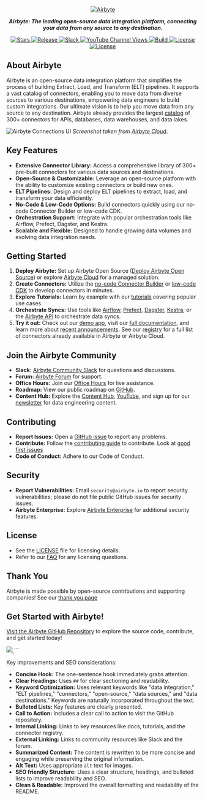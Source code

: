 <p align="center">
  <a href="https://airbyte.com"><img src="https://assets.website-files.com/605e01bc25f7e19a82e74788/624d9c4a375a55100be6b257_Airbyte_logo_color_dark.svg" alt="Airbyte"></a>
</p>

<p align="center">
  <em><strong>Airbyte: The leading open-source data integration platform, connecting your data from any source to any destination.</strong></em>
</p>

<p align="center">
  <a href="https://github.com/airbytehq/airbyte/stargazers/" target="_blank">
    <img src="https://img.shields.io/github/stars/airbytehq/airbyte?style=social&label=Star&maxAge=2592000" alt="Stars">
  </a>
  <a href="https://github.com/airbytehq/airbyte/releases" target="_blank">
    <img src="https://img.shields.io/github/v/release/airbytehq/airbyte?color=white" alt="Release">
  </a>
  <a href="https://airbytehq.slack.com/" target="_blank">
    <img src="https://img.shields.io/badge/slack-join-white.svg?logo=slack" alt="Slack">
  </a>
  <a href="https://www.youtube.com/c/AirbyteHQ/?sub_confirmation=1" target="_blank">
    <img alt="YouTube Channel Views" src="https://img.shields.io/youtube/channel/views/UCQ_JWEFzs1_INqdhIO3kmrw?style=social">
  </a>
  <a href="https://github.com/airbytehq/airbyte/actions/workflows/gradle.yml" target="_blank">
    <img src="https://img.shields.io/github/actions/workflow/status/airbytehq/airbyte/gradle.yml?branch=master" alt="Build">
  </a>
  <a href="https://github.com/airbytehq/airbyte/tree/master/docs/project-overview/licenses" target="_blank">
    <img src="https://img.shields.io/static/v1?label=license&message=MIT&color=white" alt="License">
  </a>
  <a href="https://github.com/airbytehq/airbyte/tree/master/docs/project-overview/licenses" target="_blank">
    <img src="https://img.shields.io/static/v1?label=license&message=ELv2&color=white" alt="License">
  </a>
</p>

## About Airbyte

Airbyte is an open-source data integration platform that simplifies the process of building Extract, Load, and Transform (ELT) pipelines. It supports a vast catalog of connectors, enabling you to move data from diverse sources to various destinations, empowering data engineers to build custom integrations. Our ultimate vision is to help you move data from any source to any destination.  Airbyte already provides the largest [catalog](https://docs.airbyte.com/integrations/) of 300+ connectors for APIs, databases, data warehouses, and data lakes.

![Airbyte Connections UI](https://github.com/airbytehq/airbyte/assets/38087517/35b01d0b-00bf-407b-87e6-a5cd5cd720b5)
_Screenshot taken from [Airbyte Cloud](https://cloud.airbyte.com/signup)_.

## Key Features

*   **Extensive Connector Library:** Access a comprehensive library of 300+ pre-built connectors for various data sources and destinations.
*   **Open-Source & Customizable:** Leverage an open-source platform with the ability to customize existing connectors or build new ones.
*   **ELT Pipelines:** Design and deploy ELT pipelines to extract, load, and transform your data efficiently.
*   **No-Code & Low-Code Options:** Build connectors quickly using our no-code Connector Builder or low-code CDK.
*   **Orchestration Support:** Integrate with popular orchestration tools like Airflow, Prefect, Dagster, and Kestra.
*   **Scalable and Flexible:** Designed to handle growing data volumes and evolving data integration needs.

## Getting Started

1.  **Deploy Airbyte:** Set up Airbyte Open Source ([Deploy Airbyte Open Source](https://docs.airbyte.com/quickstart/deploy-airbyte)) or explore [Airbyte Cloud](https://docs.airbyte.com/cloud/getting-started-with-airbyte-cloud) for a managed solution.
2.  **Create Connectors:** Utilize the [no-code Connector Builder](https://docs.airbyte.com/connector-development/connector-builder-ui/overview) or [low-code CDK](https://docs.airbyte.com/connector-development/config-based/low-code-cdk-overview) to develop connectors in minutes.
3.  **Explore Tutorials:** Learn by example with our [tutorials](https://airbyte.com/tutorials) covering popular use cases.
4.  **Orchestrate Syncs:** Use tools like [Airflow](https://docs.airbyte.com/operator-guides/using-the-airflow-airbyte-operator), [Prefect](https://docs.airbyte.com/operator-guides/using-prefect-task), [Dagster](https://docs.airbyte.com/operator-guides/using-dagster-integration), [Kestra](https://docs.airbyte.com/operator-guides/using-kestra-plugin), or the [Airbyte API](https://reference.airbyte.com/reference/start) to orchestrate data syncs.
5.  **Try it out:** Check out our [demo app](https://demo.airbyte.io/), visit our [full documentation](https://docs.airbyte.com/), and learn more about [recent announcements](https://airbyte.com/blog-categories/company-updates). See our [registry](https://connectors.airbyte.com/files/generated_reports/connector_registry_report.html) for a full list of connectors already available in Airbyte or Airbyte Cloud.

## Join the Airbyte Community

*   **Slack:** [Airbyte Community Slack](https://airbyte.com/community) for questions and discussions.
*   **Forum:** [Airbyte Forum](https://github.com/airbytehq/airbyte/discussions) for support.
*   **Office Hours:** Join our [Office Hours](https://airbyte.io/daily-office-hours/) for live assistance.
*   **Roadmap:** View our public roadmap on [GitHub](https://github.com/orgs/airbytehq/projects/37/views/1?pane=issue&itemId=26937554).
*   **Content Hub:** Explore the [Content Hub](https://airbyte.com/content-hub), [YouTube](https://www.youtube.com/c/AirbyteHQ), and sign up for our [newsletter](https://airbyte.com/newsletter) for data engineering content.

## Contributing

*   **Report Issues:** Open a [GitHub issue](https://github.com/airbytehq/airbyte/issues/new/choose) to report any problems.
*   **Contribute:** Follow the [contributing guide](https://docs.airbyte.com/contributing-to-airbyte/) to contribute.  Look at [good first issues](https://github.com/airbytehq/airbyte/labels/contributor-program)
*   **Code of Conduct:** Adhere to our Code of Conduct.

## Security

*   **Report Vulnerabilities:** Email `security@airbyte.io` to report security vulnerabilities; please do not file public GitHub issues for security issues.
*   **Airbyte Enterprise:** Explore [Airbyte Enterprise](https://airbyte.com/airbyte-enterprise) for additional security features.

## License

*   See the [LICENSE](docs/project-overview/licenses/) file for licensing details.
*   Refer to our [FAQ](docs/project-overview/licenses/license-faq.md) for any licensing questions.

## Thank You

Airbyte is made possible by open-source contributions and supporting companies!  See our [thank you page](THANK-YOU.md)

##  Get Started with Airbyte!

[Visit the Airbyte GitHub Repository](https://github.com/airbytehq/airbyte) to explore the source code, contribute, and get started today!

<a href="https://github.com/airbytehq/airbyte/graphs/contributors">
  <img src="https://contrib.rocks/image?repo=airbytehq/airbyte"/>
</a>
```

Key improvements and SEO considerations:

*   **Concise Hook:** The one-sentence hook immediately grabs attention.
*   **Clear Headings:** Uses `##` for clear sectioning and readability.
*   **Keyword Optimization:**  Uses relevant keywords like "data integration," "ELT pipelines," "connectors," "open-source," "data sources," and "data destinations."  Keywords are naturally incorporated throughout the text.
*   **Bulleted Lists:** Key features are clearly presented.
*   **Call to Action:**  Includes a clear call to action to visit the GitHub repository.
*   **Internal Linking:** Links to key resources like docs, tutorials, and the connector registry.
*   **External Linking:**  Links to community resources like Slack and the forum.
*   **Summarized Content:**  The content is rewritten to be more concise and engaging while preserving the original information.
*   **Alt Text:**  Uses appropriate `alt` text for images.
*   **SEO friendly Structure:** Uses a clear structure, headings, and bulleted lists to improve readability and SEO.
*   **Clean & Readable:** Improved the overall formatting and readability of the README.